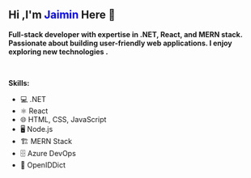 ## Hi ,I'm <span style="color:blue"> Jaimin </span> Here 👋

**Full-stack developer with expertise in .NET, React, and MERN stack. Passionate about building user-friendly web applications. I enjoy exploring new technologies .**

<br>

**Skills:**
- 💻 .NET
- ⚛️ React
- 🌐 HTML, CSS, JavaScript
- 🖥️ Node.js
- 🏗️ MERN Stack
- 🗄️ Azure DevOps
- 🔐 OpenIDDict 

<br>
